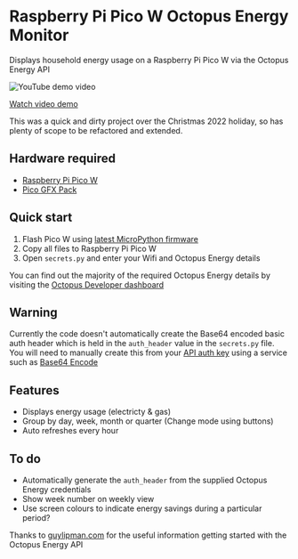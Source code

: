 # Raspberry Pi Pico W Octopus Energy Monitor
Displays household energy usage on a Raspberry Pi Pico W via the Octopus Energy API

![YouTube demo video](https://img.youtube.com/vi/BpAdRYpYhJs/0.jpg)

[Watch video demo](https://www.youtube.com/watch?v=BpAdRYpYhJs)

This was a quick and dirty project over the Christmas 2022 holiday, so has plenty of scope to be refactored and extended.

## Hardware required
- [Raspberry Pi Pico W](https://shop.pimoroni.com/products/raspberry-pi-pico-w?variant=40059369619539)
- [Pico GFX Pack](https://shop.pimoroni.com/products/pico-gfx-pack?variant=40414469062739)

## Quick start
1. Flash Pico W using [latest MicroPython firmware](https://micropython.org/download/rp2-pico-w/)
2. Copy all files to Raspberry Pi Pico W
3. Open `secrets.py` and enter your Wifi and Octopus Energy details

You can find out the majority of the required Octopus Energy details by visiting the [Octopus Developer dashboard](https://octopus.energy/dashboard/developer/)

## Warning
Currently the code doesn't automatically create the Base64 encoded basic auth header which is held in the `auth_header` value in the `secrets.py` file. You will need to manually create this from your [API auth key](https://octopus.energy/dashboard/developer/) using a service such as [Base64 Encode](https://www.base64encode.org/)

## Features
- Displays energy usage (electricty & gas)
- Group by day, week, month or quarter (Change mode using buttons)
- Auto refreshes every hour

## To do
- Automatically generate the `auth_header` from the supplied Octopus Energy credentials
- Show week number on weekly view
- Use screen colours to indicate energy savings during a particular period?

Thanks to [guylipman.com](https://www.guylipman.com/octopus/api_guide.html) for the useful information getting started with the Octopus Energy API
